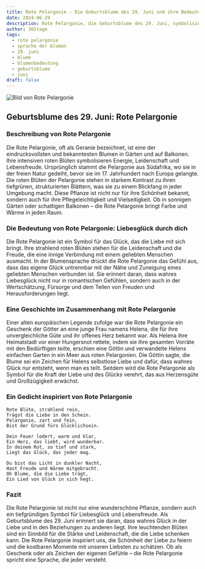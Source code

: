 ```yaml
---
title: Rote Pelargonie - Die Geburtsblume des 29. Juni und ihre Bedeutung
date: 2024-06-29
description: Rote Pelargonie, die Geburtsblume des 29. Juni, symbolisiert Liebesglück durch dich. Erfahre mehr über ihre Geschichte, Bedeutung und Symbolik in der Sprache der Blumen.
author: 365tage
tags:
  - rote pelargonie
  - sprache der blumen
  - 29. juni
  - blume
  - blumenbedeutung
  - geburtsblume
  - juni
draft: false
---
```


![Bild von Rote Pelargonie](https://cdn.pixabay.com/photo/2019/07/12/14/52/geranium-4333041_1280.jpg#center)


## Geburtsblume des 29. Juni: Rote Pelargonie

### Beschreibung von Rote Pelargonie

Die Rote Pelargonie, oft als Geranie bezeichnet, ist eine der eindrucksvollsten und bekanntesten Blumen in Gärten und auf Balkonen. Ihre intensiven roten Blüten symbolisieren Energie, Leidenschaft und Lebensfreude. Ursprünglich stammt die Pelargonie aus Südafrika, wo sie in der freien Natur gedeiht, bevor sie im 17. Jahrhundert nach Europa gelangte. Die roten Blüten der Pelargonie stehen in starkem Kontrast zu ihren tiefgrünen, strukturierten Blättern, was sie zu einem Blickfang in jeder Umgebung macht. Diese Pflanze ist nicht nur für ihre Schönheit bekannt, sondern auch für ihre Pflegeleichtigkeit und Vielseitigkeit. Ob in sonnigen Gärten oder schattigen Balkonen – die Rote Pelargonie bringt Farbe und Wärme in jeden Raum.

### Die Bedeutung von Rote Pelargonie: Liebesglück durch dich

Die Rote Pelargonie ist ein Symbol für das Glück, das die Liebe mit sich bringt. Ihre strahlend roten Blüten stehen für die Leidenschaft und die Freude, die eine innige Verbindung mit einem geliebten Menschen ausmacht. In der Blumensprache drückt die Rote Pelargonie das Gefühl aus, dass das eigene Glück untrennbar mit der Nähe und Zuneigung eines geliebten Menschen verbunden ist. Sie erinnert daran, dass wahres Liebesglück nicht nur in romantischen Gefühlen, sondern auch in der Wertschätzung, Fürsorge und dem Teilen von Freuden und Herausforderungen liegt.

### Eine Geschichte im Zusammenhang mit Rote Pelargonie

Einer alten europäischen Legende zufolge war die Rote Pelargonie ein Geschenk der Götter an eine junge Frau namens Helena, die für ihre unvergleichliche Güte und ihr offenes Herz bekannt war. Als Helena ihre Heimatstadt vor einer Hungersnot rettete, indem sie ihre gesamten Vorräte mit den Bedürftigen teilte, erschien eine Göttin und verwandelte Helens einfachen Garten in ein Meer aus roten Pelargonien. Die Göttin sagte, die Blume sei ein Zeichen für Helens selbstlose Liebe und dafür, dass wahres Glück nur entsteht, wenn man es teilt. Seitdem wird die Rote Pelargonie als Symbol für die Kraft der Liebe und des Glücks verehrt, das aus Herzensgüte und Großzügigkeit erwächst.

### Ein Gedicht inspiriert von Rote Pelargonie

```
Rote Blüte, strahlend rein,  
Trägst die Liebe in den Schein.  
Pelargonie, zart und fein,  
Bist der Grund fürs Glücklichsein.  

Dein Feuer lodert, warm und klar,  
Ein Herz, das liebt, wird wunderbar.  
In deinem Rot, so tief und stark,  
Liegt das Glück, das jeder mag.  

Du bist das Licht in dunkler Nacht,  
Hast Freude und Wärme mitgebracht.  
Oh Blume, die die Liebe trägt,  
Ein Lied von Glück in sich hegt.  
```

### Fazit

Die Rote Pelargonie ist nicht nur eine wunderschöne Pflanze, sondern auch ein tiefgründiges Symbol für Liebesglück und Lebensfreude. Als Geburtsblume des 29. Juni erinnert sie daran, dass wahres Glück in der Liebe und in den Beziehungen zu anderen liegt. Ihre leuchtenden Blüten sind ein Sinnbild für die Stärke und Leidenschaft, die die Liebe schenken kann. Die Rote Pelargonie inspiriert uns, die Schönheit der Liebe zu feiern und die kostbaren Momente mit unseren Liebsten zu schätzen. Ob als Geschenk oder als Zeichen der eigenen Gefühle – die Rote Pelargonie spricht eine Sprache, die jeder versteht.